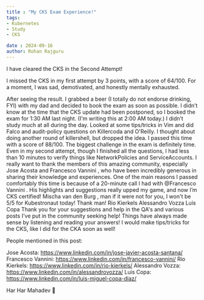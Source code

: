 ```yaml
---
title : "My CKS Exam Experience!"
tags: 
- Kubernetes
- Study
- CKS

date : 2024-09-16
author: Rohan Rajguru
---
```


I have cleared the CKS in the Second Attempt!

I missed the CKS in my first attempt by 3 points, with a score of 64/100. For a moment, I was sad, demotivated, and honestly mentally exhausted. 

After seeing the result. I grabbed a beer (I totally do not endorse drinking, FYI) with my dad and decided to book the exam as soon as possible. I didn’t know at the time that the CKS update had been postponed, so I booked the exam for 1:30 AM last night. (I'm writing this at 2:00 AM today.)
I didn’t study much at all during the day. Looked at some tips/tricks in Vim and did Falco and audit-policy questions on Killercoda and O'Reilly. I thought about doing another round of killershell, but dropped the idea.
I passed this time with a score of 88/100. The biggest challenge in the exam is definitely time. Even in my second attempt, though I finished all the questions, I had less than 10 minutes to verify things like NetworkPolicies and ServiceAccounts.
I really want to thank the members of this amazing community, especially Jose Acosta and Francesco Vannini , who have been incredibly generous in sharing their knowledge and experiences. One of the main reasons I passed comfortably this time is because of a 20-minute call I had with @Francesco Vannini . His highlights and suggestions really upped my game, and now I’m CKS certified!
Mischa van den Burg , man if it were not for you, I won't be 5/5 for Kubestronaut today! Thank man!
Rio Kierkels Alessandro Vozza Luis Copa Thank you for your suggestions and help in the QA's and various posts I've put in the community seeking help! Things have always made sense by listening and reading your answers!
I would make tips/tricks for the CKS, like I did for the CKA soon as well!

People mentioned in this post:

Jose Acosta: https://www.linkedin.com/in/jose-javier-acosta-santana/
Francesco Vannini: https://www.linkedin.com/in/francesco-vannini/
Rio Kierkels: https://www.linkedin.com/in/rio-kierkels/
Alessandro Vozza: https://www.linkedin.com/in/alessandrovozza/
Luis Copa: https://www.linkedin.com/in/luis-miguel-copa-diaz/

Har Har Mahadev 🙏
